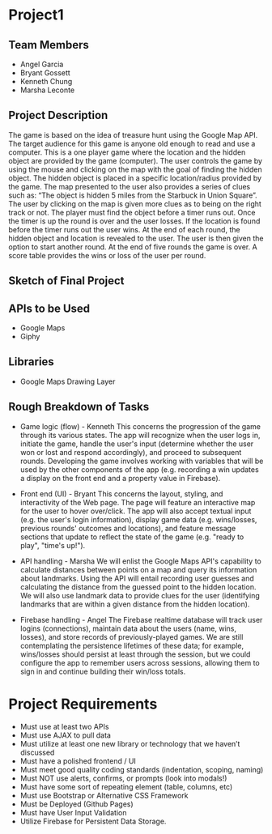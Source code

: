 # Project1

## Team Members
* Angel Garcia 
* Bryant Gossett
* Kenneth Chung
* Marsha Leconte

## Project Description
The game is based on the idea of treasure hunt using the Google Map API.  The target audience for this game is anyone old enough to read and use a computer.  This is a one player  game where the location and the hidden object are provided by the game (computer). The user controls the game by using the mouse and clicking on the map with the goal of finding the hidden object. The hidden object is placed in a specific location/radius provided by the game.  The map presented to the user also provides a series of clues such as: “The object is hidden 5 miles from the Starbuck in Union Square”.  The user by clicking on the map is given more clues  as to being on the right track or not.  The player must find the object before a timer runs out. Once the timer is up the round is over and the user losses. If the location is found before the timer runs out the user wins. At the end of each round, the hidden object and location  is revealed to the user. The user is then given the option to start another round. At the end of five rounds the game is over. A score table provides the wins or loss of the user per round.

## Sketch of Final Project

## APIs to be Used
* Google Maps
* Giphy

## Libraries
* Google Maps Drawing Layer

## Rough Breakdown of Tasks
* Game logic (flow) - Kenneth
This concerns the progression of the game through its various states. The app will recognize when the user logs in, initiate the game, handle the user's input (determine whether the user won or lost and respond accordingly), and proceed to subsequent rounds. Developing the game involves working with variables that will be used by the other components of the app (e.g. recording a win updates a display on the front end and a property value in Firebase). 


* Front end (UI) - Bryant
This concerns the layout, styling, and interactivity of the Web page. The page will feature an interactive map for the user to hover over/click. The app will also accept textual input (e.g. the user's login information), display game data (e.g. wins/losses, previous rounds' outcomes and locations), and feature message sections that update to reflect the state of the game (e.g. "ready to play", "time's up!"). 


* API handling - Marsha
We will enlist the Google Maps API's capability to calculate distances between points on a map and query its information about landmarks. Using the API will entail recording user guesses and calculating the distance from the guessed point to the hidden location. We will also use landmark data to provide clues for the user (identifying landmarks that are within a given distance from the hidden location). 


* Firebase handling - Angel
The Firebase realtime database will track user logins (connections), maintain data about the users (name, wins, losses), and store records of previously-played games. We are still contemplating the persistence lifetimes of these data; for example, wins/losses should persist at least through the session, but we could configure the app to remember users across sessions, allowing them to sign in and continue building their win/loss totals. 

# Project Requirements
* Must use at least two APIs
* Must use AJAX to pull data
* Must utilize at least one new library or technology that we haven’t discussed
* Must have a polished frontend / UI 
* Must meet good quality coding standards (indentation, scoping, naming)
* Must NOT use alerts, confirms, or prompts (look into modals!)
* Must have some sort of repeating element (table, columns, etc)
* Must use Bootstrap or Alternative CSS Framework
* Must be Deployed (Github Pages)
* Must have User Input Validation 
* Utilize Firebase for Persistent Data Storage.



